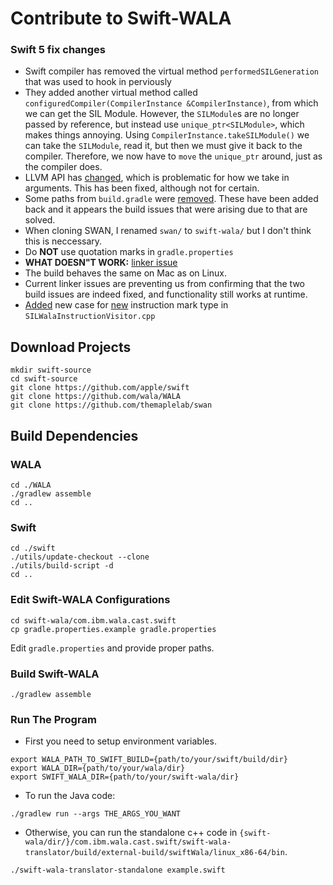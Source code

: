 # Contribute to Swift-WALA

### Swift 5 fix changes
- Swift compiler has removed the virtual method `performedSILGeneration` that was used to hook in perviously
- They added another virtual method called `configuredCompiler(CompilerInstance &CompilerInstance)`, from which we can get the SIL Module. However, the `SILModule`s are no longer passed by reference, but instead use `unique_ptr<SILModule>`, which makes things annoying. Using `CompilerInstance.takeSILModule()` we can take the `SILModule`, read it, but then we must give it back to the compiler. Therefore, we now have to `move` the `unique_ptr` around, just as the compiler does.
- LLVM API has [changed](https://reviews.llvm.org/D45641), which is problematic for how we take in arguments. This has been fixed, although not for certain.
- Some paths from `build.gradle` were [removed](https://github.com/themaplelab/swan/commit/f718f5e335eaeb019e4cd9130fbd30b7fe42e031). These have been added back and it appears the build issues that were arising due to that are solved.
- When cloning SWAN, I renamed `swan/` to `swift-wala/` but I don't think this is neccessary.
- Do **NOT** use quotation marks in `gradle.properties`
- **WHAT DOESN"T WORK:** [linker issue](https://termbin.com/sqe3) 
- The build behaves the same on Mac as on Linux.
- Current linker issues are preventing us from confirming that the two build issues are indeed fixed, and functionality still works at runtime.
- [Added](https://github.com/themaplelab/swan/commit/1f18a1b63d11896067e52f783f2b2ee6917600a2) new case for [new](https://github.com/apple/swift/commit/425c190086e2c534f016ee3c8efa577b17d1d2c9) instruction mark type in `SILWalaInstructionVisitor.cpp`

## Download Projects

```
mkdir swift-source
cd swift-source
git clone https://github.com/apple/swift
git clone https://github.com/wala/WALA
git clone https://github.com/themaplelab/swan
```

## Build Dependencies


### WALA

```
cd ./WALA
./gradlew assemble
cd ..
```

### Swift

```
cd ./swift
./utils/update-checkout --clone
./utils/build-script -d
cd ..
```


### Edit Swift-WALA Configurations

```
cd swift-wala/com.ibm.wala.cast.swift
cp gradle.properties.example gradle.properties
```

Edit `gradle.properties` and provide proper paths.


### Build Swift-WALA

```
./gradlew assemble
```


### Run The Program


- First you need to setup environment variables.

```
export WALA_PATH_TO_SWIFT_BUILD={path/to/your/swift/build/dir}
export WALA_DIR={path/to/your/wala/dir}
export SWIFT_WALA_DIR={path/to/your/swift-wala/dir}
```


- To run the Java code:

`./gradlew run --args THE_ARGS_YOU_WANT`


- Otherwise, you can run the standalone c++ code in `{swift-wala/dir/}/com.ibm.wala.cast.swift/swift-wala-translator/build/external-build/swiftWala/linux_x86-64/bin`.

```
./swift-wala-translator-standalone example.swift
```
